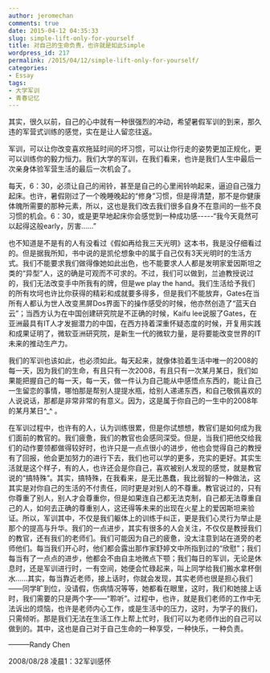 ```yaml
---
author: jeromechan
comments: true
date: 2015-04-12 04:35:33
slug: simple-lift-only-for-yourself
title: 对自己的生命负责，也许就是如此Simple
wordpress_id: 217
permalink: /2015/04/12/simple-lift-only-for-yourself/
categories:
- Essay
tags:
- 大学军训
- 青春记忆
---
```


其实，很久以前，自己的心中就有一种很强烈的冲动，希望暑假军训的到来，那久违的军营式训练的感觉，实在是让人留恋往返。

军训，可以让你改变喜欢拖延时间的坏习惯，可以让你行走的姿势更加正规化，更可以训练你的毅力恒力。我们大学的军训，在我们看来，也许是我们人生中最后一次亲身体验军营生活的最后一次机会了。

每天，6：30，必须让自己的闹铃，甚至是自己的心里闹铃响起来，逼迫自己强力起床。也许，暑假刚过了一个晚睡晚起的“修身”习惯，但是得清楚，那不是你健康体魄所需要的那种元素，所以，这也是我们改去我们很多自身不在意间的一些不良习惯的机会。6：30，或是更早地起床你会感觉到一种成功感-----“我今天竟然可以起得这般early，厉害......”

也不知道是不是有的人有没看过《假如再给我三天光明》这本书，我是没仔细看过的。但是据我所知，书中说的是凯伦想象中的属于自己仅有3天光明时的生活方式。我们不能要求我们做得像她如此出色，也不能要求人人都是发明家爱因斯坦之类的“异型”人，这的确是可观而不可求的。不过，我们可以做到，兰迪教授说过的，我们无法改变手中所我有的牌，但是we play the hand。我们生活给予我们的所有坎坷也许比你获得的精彩和成就要多得多，但是我们不能放弃，Gates在当所有人都认为世人改变黑屏Dos界面下的操作感受的时候，他亦然创造了“蓝天白云”；当西方认为在中国创建研究院是不正确的时候，Kaifu lee说服了Gates，在亚洲最具有IT人才发掘潜力的中国，在西方持着深重怀疑态度的时候，开复用实践和成果证明了，微软亚洲研究院，是新生一代的微软力量，是将要能改变世界的IT未来的推动生产力。

我们的军训也该如此，也必须如此。每天起来，就像体验着生活中唯一的2008的每一天，因为我们的生命，有且只有一次2008，有且只有一次某月某日，我们如果能把握自己的每一天，每一天，做一件认为自己能从中感悟点东西的，能让自己一生留恋的事情，哪怕那是帮别人提提水瓶，给别人递递东西，和自己敬佩喜欢的人说说话，那都是非常非常的有意义。因为，这是属于你自己的一生中的2008年的某月某日^_^ 。

在军训过程中，也许有的人，认为训练很累，但是你试想想，教官们是如何成为我们面前的教官的。我们疲惫，我们的教官也会感同深受。但是，当我们把他交给我们的动作要领都做得较好时，也许只是一点点很小的进步，他也会觉得自己的教授有了回报，他会更加努力的进行下去，我们也可以学的更多，充实的更好。其实生活就是这个样子，有的人，也许还会是你自己，喜欢被别人发现的感觉，就是教官说的“搞特殊”。其实，搞特殊，在我看来，是无比愚蠢，我比弱智的一种做法，这其实是对你自己的生活的不付责任，同时更是对别人的不尊重。教官说过的，只有你尊重了别人，别人才会尊重你，但是如果连自己都无法克制，自己都无法尊重自己的人，如何去正确的尊重别人，这还得等未来的出现在火星上的爱因斯坦来验证。所以，军训其中，不仅是我们躯体上的训练于纠正，更是我们心灵行为举止是那个的提高与升华。我们的一点进步，其实有很多的人会关注，不仅仅是教授我们的教官，还有我们的老师们。我们可能因为自己的疲惫，没太注意到站在道旁的老师他们。每当我们开心时，他们都会露出那作家舒婷文中所指到过的“欣慰”；我们每当有了一点点的进步，他都会不由自主地微点下颚；我们每日的军训，无论是休息时，还是军训进行时，一有空间，她便会忙碌起来，叫上同学给我们搬水拿杯倒水......其实，每当靠近老师，接上话时，你就会发现，其实老师也很是担心我们——同学旷到位，没请假，伤病情况等等，她都看在眼里，这时，我们和她接上话时，我们需要的只是两个字——“聆听”。过程中，也许，就是我们老师的工作中无法诉出的烦恼，也许是老师内心工作，或是生活中的压力，这时，为学子的我们，只需倾听。那是我们无法在生活工作上帮上忙时，我们可以为老师作出的自己可以做到的。其中，这也是自己对于自己生命的一种享受，一种快乐，一种负责。

———Randy Chen

2008/08/28 凌晨1：32军训感怀


